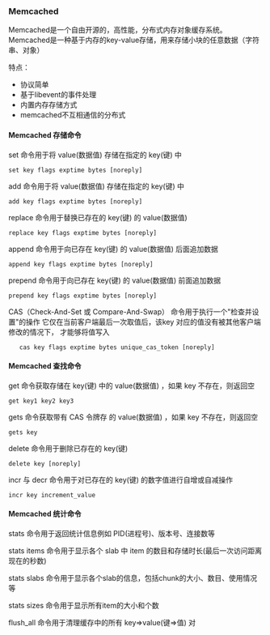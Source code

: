 ### Memcached
Memcached是一个自由开源的，高性能，分布式内存对象缓存系统。
Memcached是一种基于内存的key-value存储，用来存储小块的任意数据（字符串、对象）

特点：
- 协议简单
- 基于libevent的事件处理
- 内置内存存储方式
- memcached不互相通信的分布式

#### Memcached 存储命令


set 命令用于将 value(数据值) 存储在指定的 key(键) 中
```
set key flags exptime bytes [noreply] 
```

add 命令用于将 value(数据值) 存储在指定的 key(键) 中
```
add key flags exptime bytes [noreply]
```

replace 命令用于替换已存在的 key(键) 的 value(数据值)
```
replace key flags exptime bytes [noreply]
```

append 命令用于向已存在 key(键) 的 value(数据值) 后面追加数据
```
append key flags exptime bytes [noreply]
```

prepend 命令用于向已存在 key(键) 的 value(数据值) 前面追加数据
```
prepend key flags exptime bytes [noreply]
```

CAS（Check-And-Set 或 Compare-And-Swap） 命令用于执行一个"检查并设置"的操作
它仅在当前客户端最后一次取值后，该key 对应的值没有被其他客户端修改的情况下， 才能够将值写入
```  
   cas key flags exptime bytes unique_cas_token [noreply]
```

#### Memcached 查找命令

get 命令获取存储在 key(键) 中的 value(数据值) ，如果 key 不存在，则返回空
```
get key1 key2 key3
```

gets 命令获取带有 CAS 令牌存 的 value(数据值) ，如果 key 不存在，则返回空
```
gets key
```

delete 命令用于删除已存在的 key(键)
```
delete key [noreply]
```
incr 与 decr 命令用于对已存在的 key(键) 的数字值进行自增或自减操作
```
incr key increment_value
```

#### Memcached 统计命令

stats 命令用于返回统计信息例如 PID(进程号)、版本号、连接数等

stats items 命令用于显示各个 slab 中 item 的数目和存储时长(最后一次访问距离现在的秒数)

stats slabs 命令用于显示各个slab的信息，包括chunk的大小、数目、使用情况等

stats sizes 命令用于显示所有item的大小和个数

flush_all 命令用于清理缓存中的所有 key=>value(键=>值) 对